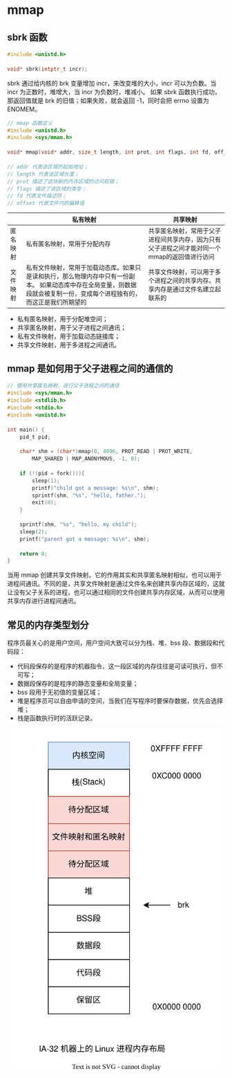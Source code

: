 # mmap

## sbrk 函数

```c
#include <unistd.h>

void* sbrk(intptr_t incr);
```

sbrk 通过给内核的 brk 变量增加 incr，来改变堆的大小，incr 可以为负数。当 incr 为正数时，堆增大，当 incr 为负数时，堆减小。
如果 sbrk 函数执行成功，那返回值就是 brk 的旧值；如果失败，就会返回 -1，同时会把 errno 设置为 ENOMEM。


```c
// mmap 函数定义
#include <unistd.h>
#include <sys/mman.h>

void* mmap(void* addr, size_t length, int prot, int flags, int fd, off_t offset);

// addr 代表该区域的起始地址；
// length 代表该区域长度；
// prot 描述了这块新的内存区域的访问权限；
// flags 描述了该区域的类型；
// fd 代表文件描述符；
// offset 代表文件内的偏移值
```

||私有映射|共享映射|
|---|-----|--------|
|匿名映射|私有匿名映射，常用于分配内存|共享匿名映射，常用于父子进程间共享内存，因为只有父子进程之间才能对同一个mmap的返回值进行访问
|文件映射|私有文件映射，常用于加载动态库。如果只是读和执行，那么物理内存中只有一份副本。 如果动态库中存在全局变量，则数据段就会被复制一份，变成每个进程独有的，而这正是我们所期望的|共享文件映射，可以用于多个进程之间的共享内存。共享内存是通过文件名建立起联系的

- 私有匿名映射，用于分配堆空间；
- 共享匿名映射，用于父子进程之间通讯；
- 私有文件映射，用于加载动态链接库；
- 共享文件映射，用于多进程之间通讯。

## mmap 是如何用于父子进程之间的通信的

```c
// 使用共享匿名映射，进行父子进程之间的通信
#include <sys/mman.h>
#include <stdlib.h>
#include <stdio.h>
#include <unistd.h>

int main() {
    pid_t pid;

    char* shm = (char*)mmap(0, 4096, PROT_READ | PROT_WRITE,
        MAP_SHARED | MAP_ANONYMOUS, -1, 0);

    if (!(pid = fork())){
        sleep(1);
        printf("child got a message: %s\n", shm);
        sprintf(shm, "%s", "hello, father.");
        exit(0);
    }
  
    sprintf(shm, "%s", "hello, my child");
    sleep(2);
    printf("parent got a message: %s\n", shm);

    return 0;
}
```

当用 mmap 创建共享文件映射。它的作用其实和共享匿名映射相似，也可以用于进程间通讯。不同的是，共享文件映射是通过文件名来创建共享内存区域的，这就让没有父子关系的进程，也可以通过相同的文件创建共享内存区域，从而可以使用共享内存进行进程间通讯。

## 常见的内存类型划分

程序员最关心的是用户空间，用户空间大致可以分为栈、堆、bss 段、数据段和代码段：

- 代码段保存的是程序的机器指令，这一段区域的内存往往是可读可执行，但不可写；
- 数据段保存的是程序的静态变量和全局变量；
- bss 段用于无初值的变量区域；
- 堆是程序员可以自由申请的空间，当我们在写程序时要保存数据，优先会选择堆；
- 栈是函数执行时的活跃记录。

![linux-memory-layout.drawio.svg](./images/linux-memory-layout.drawio.svg)

